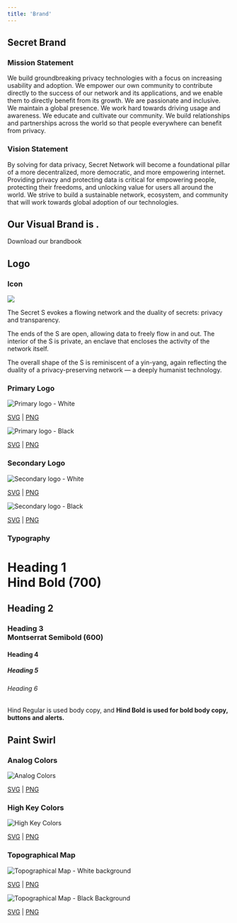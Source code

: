 ```yaml
---
title: 'Brand'
---
```









<!-- Page title -->
<column mode="normal">
<block>
<hero-title>

## Secret Brand

</hero-title>
</block>
</column>









<!-- content -->
<column class="spacer-s" number="2" number-m="2" number-s="1">

<block>

### Mission Statement

We build groundbreaking privacy technologies with a focus on increasing usability and adoption. We empower our own community to contribute directly to the success of our network and its applications, and we enable them to directly benefit from its growth. We are passionate and inclusive. We maintain a global presence. We work hard towards driving usage and awareness. We educate and cultivate our community. We build relationships and partnerships across the world so that people everywhere can benefit from privacy.

</block>

<block>

### Vision Statement

By solving for data privacy, Secret Network will become a foundational pillar of a more decentralized, more democratic, and more empowering internet.
Providing privacy and protecting data is critical for empowering people, protecting their freedoms, and unlocking value for users all around the world. We strive to build a sustainable network, ecosystem, and community that will work towards global adoption of our technologies.

</block>

</column>










<!-- our visual brand is... -->
<column class="spacer-s text-center color-change">

<block>

## Our Visual Brand is <span class="breakpoint-control"><typical :steps="['Humanist', 2000, 'Organic', 2000, 'Illustrated', 2000, 'Flowing', 2000, 'Striking', 2000]" :loop="Infinity" :wrapper="'span'"></typical>.</span>

</block>

</column>









<!-- download brandbook -->
<column class="text-center spacer-s">

<block>

<btn class="bg-invert no-arrow" type="submit" url="/SecretNetwork_BrandBook_Version01.pdf" target="blank" rel="noopener noreferrer">Download our brandbook</btn>

</block>

</column>









<!-- header block -->
<column mode="slim">

<block>

## Logo

</block>

</column>









<!-- header block -->
<column mode="slim">

<block>

### Icon

</block>

</column>









<!-- icon -->
<column class="spacer-s img-invert" mode="slim" weight="right" number="2" number-m="2" number-s="1">

<block>

<img src="../src/assets/logo-seal-outline-white.svg"/>

</block>

<block>

The Secret S evokes a flowing network and the duality of secrets: privacy and transparency.

The ends of the S are open, allowing data to freely flow in and out.
The interior of the S is private, an enclave that encloses the activity of the network itself.

The overall shape of the S is reminiscent of a yin-yang, again reflecting the duality of a privacy-preserving network — a deeply humanist technology.

</block>

</column>









<!-- header block -->
<column mode="slim">

<block>

### Primary Logo

</block>

</column>








<!-- primary logo -->
<column class="text-center assets" mode="slim" number="2">

<block>

![Primary logo - White](../src/assets/brandbook/primary-logo-white.png)

<a href="/secretnetwork-logo-primary-black.svg">SVG</a> |
<a href="/secretnetwork-logo-primary-black.png">PNG</a>

</block>

<block>

![Primary logo - Black](../src/assets/brandbook/primary-logo-black.png)

<a href="/secretnetwork-logo-primary-white.svg">SVG</a> |
<a href="/secretnetwork-logo-primary-white.png">PNG</a>

</block>

</column>









<!-- header block -->
<column mode="slim">

<block>

### Secondary Logo

</block>

</column>









<!-- Secondary logo -->
<column class="text-center spacer-s" mode="slim" number="2">

<block>

![Secondary logo - White](../src/assets/brandbook/secondary-logo-white.png)

<a href="/secretnetwork-logo-secondary-black.svg">SVG</a> |
<a href="/secretnetwork-logo-secondary-black.png">PNG</a>

</block>

<block>

![Secondary logo - Black](../src/assets/brandbook/secondary-logo-black.png)

<a href="/secretnetwork-logo-secondary-white.svg">SVG</a> |
<a href="/secretnetwork-logo-secondary-white.png">PNG</a>

</block>

</column>








<!-- header block -->
<column mode="slim">

<block>

### Typography

</block>

</column>









<!-- typography -->
<column class="spacer-s" mode="slim">

<block>

# Heading 1 <br>Hind Bold (700)

## Heading 2

### Heading 3 <br>Montserrat Semibold (600)

#### Heading 4

##### Heading 5

###### Heading 6

Hind Regular is used body copy, and **Hind Bold is used for bold body copy, buttons and alerts.**

</block>

</column>








<!-- header block -->
<column>

<block>

## Paint Swirl

</block>

</column>







<!-- paint swirl -->
<column class="text-center header-left" number="2">

<block>

### Analog Colors

![Analog Colors](../src/assets/brandbook/analog.png)

<a href="/analog.svg">SVG</a> |
<a href="/analog.png">PNG</a>

</block>

<block>

### High Key Colors

![High Key Colors](../src/assets/brandbook/high-key.png)

<a href="/high-key.svg">SVG</a> |
<a href="/high-key.png">PNG</a>

</block>

</column>









<!-- header block -->
<column>

<block>

### Topographical Map

</block>

</column>









<!-- topographical map -->
<column class="spacer-s text-center" number="2">

<block>

![Topographical Map - White background](../src/assets/brandbook/topographical-white.png)

<a href="/topographical-white.svg">SVG</a> |
<a href="/topographical-white.png">PNG</a>

</block>

<block>

![Topographical Map - Black Background](../src/assets/brandbook/topographical-black.png)

<a href="/topographical-black.svg">SVG</a> |
<a href="/topographical-black.png">PNG</a>

</block>

</column>









<!-- colors -->
<column>

<block>

<colors></colors>

</block>

</column>
